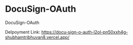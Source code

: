 # DocuSign-OAuth
DocuSign-OAuth

Delpoyment Link: https://docu-sign-o-auth-l2ol-pn50xxh4g-shubhamtribhuvan8.vercel.app/
